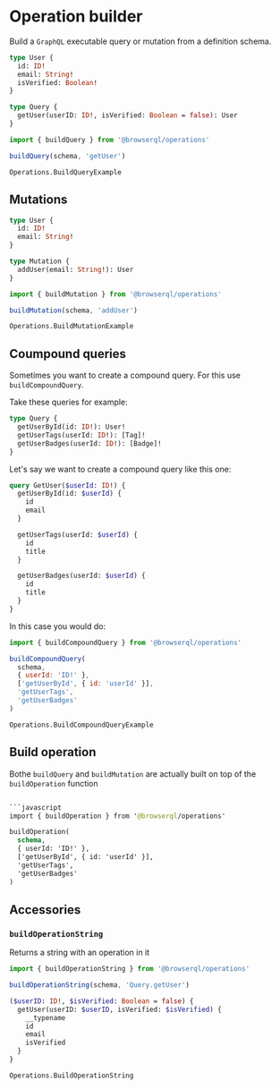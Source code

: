 # Operation builder

Build a `GraphQL` executable query or mutation from a definition schema.

```graphql
type User {
  id: ID!
  email: String!
  isVerified: Boolean!
}

type Query {
  getUser(userID: ID!, isVerified: Boolean = false): User
}
```

```javascript
import { buildQuery } from '@browserql/operations'

buildQuery(schema, 'getUser')
```

```snapshot
Operations.BuildQueryExample
```

## Mutations

```graphql
type User {
  id: ID!
  email: String!
}

type Mutation {
  addUser(email: String!): User
}
```

```javascript
import { buildMutation } from '@browserql/operations'

buildMutation(schema, 'addUser')
```

```snapshot
Operations.BuildMutationExample
```

## Coumpound queries

Sometimes you want to create a compound query. For this use `buildCompoundQuery`.

Take these queries for example:

```graphql
type Query {
  getUserById(id: ID!): User!
  getUserTags(userId: ID!): [Tag]!
  getUserBadges(userId: ID!): [Badge]!
}
```

Let's say we want to create a compound query like this one:

```graphql
query GetUser($userId: ID!) {
  getUserById(id: $userId) {
    id
    email
  }

  getUserTags(userId: $userId) {
    id
    title
  }

  getUserBadges(userId: $userId) {
    id
    title
  }
}
```

In this case you would do:

```javascript
import { buildCompoundQuery } from '@browserql/operations'

buildCompoundQuery(
  schema,
  { userId: 'ID!' },
  ['getUserById', { id: 'userId' }],
  'getUserTags',
  'getUserBadges'
)
```

```snapshot
Operations.BuildCompoundQueryExample
```

## Build operation

Bothe `buildQuery` and `buildMutation` are actually built on top of the `buildOperation` function

````graphql

```javascript
import { buildOperation } from '@browserql/operations'

buildOperation(
  schema,
  { userId: 'ID!' },
  ['getUserById', { id: 'userId' }],
  'getUserTags',
  'getUserBadges'
)
````

## Accessories

### `buildOperationString`

Returns a string with an operation in it

```javascript
import { buildOperationString } from '@browserql/operations'

buildOperationString(schema, 'Query.getUser')
```

```graphql
($userID: ID!, $isVerified: Boolean = false) {
  getUser(userID: $userID, isVerified: $isVerified) {
    __typename
    id
    email
    isVerified
  }
}
```

```snapshot
Operations.BuildOperationString
```
